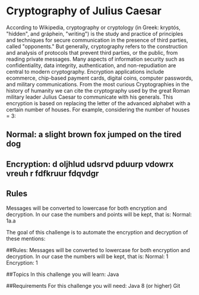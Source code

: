 # Cryptography of Julius Caesar
According to Wikipedia, cryptography or cryptology (in Greek: kryptós, "hidden", and gráphein, "writing") is the study and practice of principles and techniques for secure communication in the presence of third parties, called "opponents." But generally, cryptography refers to the construction and analysis of protocols that prevent third parties, or the public, from reading private messages. Many aspects of information security such as confidentiality, data integrity, authentication, and non-repudiation are central to modern cryptography. Encryption applications include ecommerce, chip-based payment cards, digital coins, computer passwords, and military communications. From the most curious Cryptographies in the history of humanity we can cite the cryptography used by the great Roman military leader Julius Caesar to communicate with his generals. This encryption is based on replacing the letter of the advanced alphabet with a certain number of houses. For example, considering the number of houses = 3:

## Normal: a slight brown fox jumped on the tired dog

## Encryption: d oljhlud udsrvd pduurp vdowrx vreuh r fdfkruur fdqvdgr

## Rules
Messages will be converted to lowercase for both encryption and decryption.
In our case the numbers and points will be kept, that is:
Normal: 1a.a

The goal of this challenge is to automate the encryption and decryption of these mentions:

##Rules:
Messages will be converted to lowercase for both encryption and decryption.
In our case the numbers will be kept, that is:
Normal: 1
Encryption: 1

##Topics
In this challenge you will learn:
Java

##Requirements
For this challenge you will need:
Java 8 (or higher)
Git